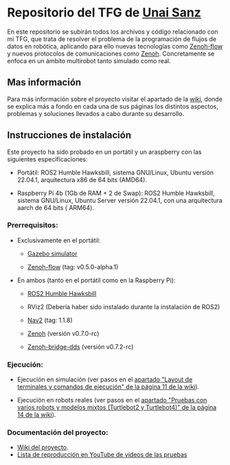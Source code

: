 
# Repositorio del TFG de [Unai Sanz](https://github.com/USanz)

En este repositorio se subirán todos los archivos y código relacionado con mi
TFG, que trata de resolver el problema de la programación de flujos de datos en
robótica, aplicando para ello nuevas tecnologías como [Zenoh-flow](https://github.com/eclipse-zenoh/zenoh-flow) y nuevos
protocolos de comunicaciones como [Zenoh](https://zenoh.io/). Concretamente se enfoca en un ámbito
multirobot tanto simulado como real.



## Mas información

Para más información sobre el proyecto visitar el apartado de la
[wiki](https://github.com/RoboticsURJC/tfg-unai/wiki), donde se explica más a fondo en cada una de sus páginas los distintos aspectos, problemas y soluciones llevados a cabo durante su desarrollo.



## Instrucciones de instalación

Este proyecto ha sido probado en un portátil y un araspberry con las siguientes especificaciones:

 - Portátil: ROS2 Humble Hawksbill, sistema GNU/Linux, Ubuntu versión 22.04.1, arquitectura x86 de 64 bits (AMD64).

 - Raspberry Pi 4b (1Gb de RAM + 2 de Swap): ROS2 Humble Hawksbill, sistema GNU/Linux, Ubuntu Server versión 22.04.1, con una arquitectura aarch de 64 bits ( ARM64).



### Prerrequisitos:

 - Exclusivamente en el portátil:

    - [Gazebo simulator](https://osrf.github.io/gazebo-doc-index/categories/installing_gazebo.html)

    - [Zenoh-flow](https://github.com/ZettaScaleLabs/zenoh-flow-examples/blob/master/transcoding/README.md) (tag: v0.5.0-alpha.1)

 - En ambos (tanto en el portátil como en la Raspberry Pi):

    - [ROS2 Humble Hawksbill](https://docs.ros.org/en/humble/Installation.html)

    - RViz2 (Debería haber sido instalado durante la instalación de ROS2)

    - [Nav2](https://github.com/ros-planning/navigation2/tree/1.1.8) (tag: 1.1.8)

    - [Zenoh](https://github.com/ZettaScaleLabs/zenoh-flow-examples/blob/master/transcoding/README.md) (versión v0.7.0-rc)

    - [Zenoh-bridge-dds](https://github.com/eclipse-zenoh/zenoh-plugin-dds#how-to-install-it) (versión v0.7.2-rc)



### Ejecución:

 - Ejecución en simulación (ver pasos en el [apartado "Layout de terminales y comandos de ejecución" de la página 11 de la wiki](https://github.com/RoboticsURJC/tfg-unai/wiki/11.-Mejoras-y-correcciones-del-swarm_obj_finder-%5B30-Sep-%E2%80%90-9-Nov%5D#layout-de-terminales-y-comandos-de-ejecuci%C3%B3n)).

 - Ejecución en robots reales (ver pasos en el [apartado "Pruebas con varios robots y modelos mixtos (Turtlebot2 y Turtlebot4)" de la página 14 de la wiki](https://github.com/RoboticsURJC/tfg-unai/wiki/14.-Pruebas-de-laboratorio-%5B27-Nov-%E2%80%90-Hoy%5D#pruebas-con-varios-robots-y-modelos-mixtos-turtlebot2-y-turtlebot4)).

### Documentación del proyecto:

 - [Wiki del proyecto](https://github.com/RoboticsURJC/tfg-unai/wiki).
 - [Lista de reproducción en YouTube de vídeos de las pruebas](https://www.youtube.com/watch?v=x8VAZFSAH1w&list=PL3OZgGkAPYdkHaZFa2naBTB4b5aglx1h4)